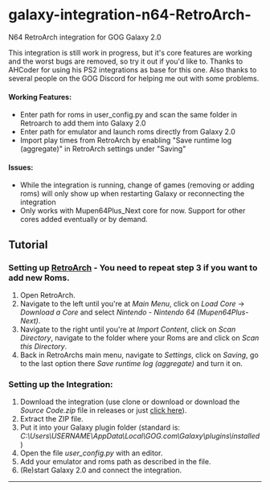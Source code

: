 # galaxy-integration-n64-RetroArch-
N64 RetroArch integration for GOG Galaxy 2.0

This integration is still work in progress, but it's core features are working and the worst bugs are removed, so try it out if you'd like to.
Thanks to AHCoder for using his PS2 integrations as base for this one. Also thanks to several people on the GOG Discord for helping me out with some problems.

#### Working Features:
- Enter path for roms in user_config.py and scan the same folder in Retroarch to add them into Galaxy 2.0
- Enter path for emulator and launch roms directly from Galaxy 2.0
- Import play times from RetroArch by enabling "Save runtime log (aggregate)" in RetroArch settings under "Saving"

#### Issues:
- While the integration is running, change of games (removing or adding roms) will only show up when restarting Galaxy or reconnecting the integration
- Only works with Mupen64Plus_Next core for now. Support for other cores added eventually or by demand.

## Tutorial

### Setting up [RetroArch](https://retroarch.com/?page=platforms) - You need to repeat step 3 if you want to add new Roms.
1. Open RetroArch.
2. Navigate to the left until you're at *Main Menu*, click on *Load Core* -> *Download a Core* and select *Nintendo - Nintendo 64 (Mupen64Plus-Next)*.
3. Navigate to the right until you're at *Import Content*, click on *Scan Directory*, navigate to the folder where your Roms are and click on *Scan this Directory*.
4. Back in RetroArchs main menu, navigate to *Settings*, click on *Saving*, go to the last option there *Save runtime log (aggregate)* and turn it on.

### Setting up the Integration:
1. Download the integration (use clone or download or download the *Source Code.zip* file in releases or just [click here](https://github.com/Riku55/galaxy-integration-n64-RetroArch-/archive/0.2.zip)).
2. Extract the ZIP file.
3. Put it into your Galaxy plugin folder (standard is: *C:\Users\USERNAME\AppData\Local\GOG.com\Galaxy\plugins\installed*)
4. Open the file *user_config.py* with an editor.
5. Add your emulator and roms path as described in the file.
6. (Re)start Galaxy 2.0 and connect the integration.
_______________________________________________________________________________________________________________________________________


